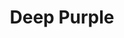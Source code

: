 ---
layout: product
product_id: 1419062116414
id: 1419062116414
title: Deep Purple
body_html: >-
  <p>Taken at Buntzen Lake, BC in early 2016.</p>

  <p>I grew up hearing that iconic chorus play through the radio while my father strummed along on the air guitar. Unbeknownst to me, over 10 years later I got to witness my own version of it. On a late winter day as the sun began to set I saw the smoke on the water and fire in the sky.</p>

  <p> </p>
vendor: Connell McCarthy
product_type: Photo Print
created_at: 2018-08-22T19:45:20-04:00
handle: deep-purple
updated_at: 2022-01-18T10:42:32-05:00
published_at: 2018-08-22T19:38:24-04:00
template_suffix: ""
status: active
published_scope: global
tags: Batch 01, fog, foggy, forest, lake, Print, sunrise, sunset, Trees, water
admin_graphql_api_id: gid://shopify/Product/1419062116414
variants:
  - product_id: 1419062116414
    id: 39576981700670
    title: 8x10” / Full Colour
    price: "35.00"
    sku: CM-PP-B1-04-XXS-FC
    position: 1
    inventory_policy: deny
    compare_at_price: null
    fulfillment_service: manual
    inventory_management: null
    option1: 8x10”
    option2: Full Colour
    option3: null
    created_at: 2021-09-01T10:25:49-04:00
    updated_at: 2021-09-01T10:26:08-04:00
    taxable: true
    barcode: ""
    grams: 208
    image_id: 6198838624318
    weight: 0.208
    weight_unit: kg
    inventory_item_id: 41671422345278
    inventory_quantity: 0
    old_inventory_quantity: 0
    requires_shipping: true
    admin_graphql_api_id: gid://shopify/ProductVariant/39576981700670
  - product_id: 1419062116414
    id: 39576981733438
    title: 8x10” / Black & White
    price: "35.00"
    sku: CM-PP-B1-04-XXS-BW
    position: 2
    inventory_policy: deny
    compare_at_price: null
    fulfillment_service: manual
    inventory_management: null
    option1: 8x10”
    option2: Black & White
    option3: null
    created_at: 2021-09-01T10:25:49-04:00
    updated_at: 2021-09-01T10:26:08-04:00
    taxable: true
    barcode: ""
    grams: 208
    image_id: 6198838591550
    weight: 0.208
    weight_unit: kg
    inventory_item_id: 41671422378046
    inventory_quantity: 0
    old_inventory_quantity: 0
    requires_shipping: true
    admin_graphql_api_id: gid://shopify/ProductVariant/39576981733438
  - product_id: 1419062116414
    id: 39576981766206
    title: 8.5x11” / Full Colour
    price: "35.00"
    sku: CM-PP-B1-04-XS-FC
    position: 3
    inventory_policy: deny
    compare_at_price: null
    fulfillment_service: manual
    inventory_management: null
    option1: 8.5x11”
    option2: Full Colour
    option3: null
    created_at: 2021-09-01T10:25:49-04:00
    updated_at: 2021-09-01T10:26:08-04:00
    taxable: true
    barcode: ""
    grams: 208
    image_id: 6198838624318
    weight: 0.208
    weight_unit: kg
    inventory_item_id: 41671422410814
    inventory_quantity: 0
    old_inventory_quantity: 0
    requires_shipping: true
    admin_graphql_api_id: gid://shopify/ProductVariant/39576981766206
  - product_id: 1419062116414
    id: 39576981798974
    title: 8.5x11” / Black & White
    price: "35.00"
    sku: CM-PP-B1-04-XS-BW
    position: 4
    inventory_policy: deny
    compare_at_price: null
    fulfillment_service: manual
    inventory_management: null
    option1: 8.5x11”
    option2: Black & White
    option3: null
    created_at: 2021-09-01T10:25:49-04:00
    updated_at: 2021-09-01T10:26:08-04:00
    taxable: true
    barcode: ""
    grams: 208
    image_id: 6198838591550
    weight: 0.208
    weight_unit: kg
    inventory_item_id: 41671422443582
    inventory_quantity: 0
    old_inventory_quantity: 0
    requires_shipping: true
    admin_graphql_api_id: gid://shopify/ProductVariant/39576981798974
  - product_id: 1419062116414
    id: 39576981831742
    title: 13x19” / Full Colour
    price: "40.00"
    sku: CM-PP-B1-04-S-FC
    position: 5
    inventory_policy: deny
    compare_at_price: null
    fulfillment_service: manual
    inventory_management: null
    option1: 13x19”
    option2: Full Colour
    option3: null
    created_at: 2021-09-01T10:25:49-04:00
    updated_at: 2021-09-01T10:26:08-04:00
    taxable: true
    barcode: ""
    grams: 208
    image_id: 6198838624318
    weight: 0.208
    weight_unit: kg
    inventory_item_id: 41671422476350
    inventory_quantity: 0
    old_inventory_quantity: 0
    requires_shipping: true
    admin_graphql_api_id: gid://shopify/ProductVariant/39576981831742
  - product_id: 1419062116414
    id: 39576981864510
    title: 13x19” / Black & White
    price: "40.00"
    sku: CM-PP-B1-04-S-BW
    position: 6
    inventory_policy: deny
    compare_at_price: null
    fulfillment_service: manual
    inventory_management: null
    option1: 13x19”
    option2: Black & White
    option3: null
    created_at: 2021-09-01T10:25:49-04:00
    updated_at: 2021-09-01T10:26:08-04:00
    taxable: true
    barcode: ""
    grams: 208
    image_id: 6198838591550
    weight: 0.208
    weight_unit: kg
    inventory_item_id: 41671422509118
    inventory_quantity: 0
    old_inventory_quantity: 0
    requires_shipping: true
    admin_graphql_api_id: gid://shopify/ProductVariant/39576981864510
  - product_id: 1419062116414
    id: 39576981897278
    title: 16x20” / Full Colour
    price: "50.00"
    sku: CM-PP-B1-04-M-FC
    position: 7
    inventory_policy: deny
    compare_at_price: null
    fulfillment_service: manual
    inventory_management: null
    option1: 16x20”
    option2: Full Colour
    option3: null
    created_at: 2021-09-01T10:25:49-04:00
    updated_at: 2021-09-01T10:26:08-04:00
    taxable: true
    barcode: ""
    grams: 208
    image_id: 6198838624318
    weight: 0.208
    weight_unit: kg
    inventory_item_id: 41671422541886
    inventory_quantity: 0
    old_inventory_quantity: 0
    requires_shipping: true
    admin_graphql_api_id: gid://shopify/ProductVariant/39576981897278
  - product_id: 1419062116414
    id: 39576981930046
    title: 16x20” / Black & White
    price: "50.00"
    sku: CM-PP-B1-04-M-BW
    position: 8
    inventory_policy: deny
    compare_at_price: null
    fulfillment_service: manual
    inventory_management: null
    option1: 16x20”
    option2: Black & White
    option3: null
    created_at: 2021-09-01T10:25:49-04:00
    updated_at: 2021-09-01T10:26:08-04:00
    taxable: true
    barcode: ""
    grams: 208
    image_id: 6198838591550
    weight: 0.208
    weight_unit: kg
    inventory_item_id: 41671422574654
    inventory_quantity: 0
    old_inventory_quantity: 0
    requires_shipping: true
    admin_graphql_api_id: gid://shopify/ProductVariant/39576981930046
  - product_id: 1419062116414
    id: 39576981962814
    title: 20x24” / Full Colour
    price: "60.00"
    sku: CM-PP-B1-04-L-FC
    position: 9
    inventory_policy: deny
    compare_at_price: null
    fulfillment_service: manual
    inventory_management: null
    option1: 20x24”
    option2: Full Colour
    option3: null
    created_at: 2021-09-01T10:25:49-04:00
    updated_at: 2021-09-01T10:26:08-04:00
    taxable: true
    barcode: ""
    grams: 208
    image_id: 6198838624318
    weight: 0.208
    weight_unit: kg
    inventory_item_id: 41671422607422
    inventory_quantity: 0
    old_inventory_quantity: 0
    requires_shipping: true
    admin_graphql_api_id: gid://shopify/ProductVariant/39576981962814
  - product_id: 1419062116414
    id: 39576981995582
    title: 20x24” / Black & White
    price: "60.00"
    sku: CM-PP-B1-04-L-BW
    position: 10
    inventory_policy: deny
    compare_at_price: null
    fulfillment_service: manual
    inventory_management: null
    option1: 20x24”
    option2: Black & White
    option3: null
    created_at: 2021-09-01T10:25:49-04:00
    updated_at: 2021-09-01T10:26:08-04:00
    taxable: true
    barcode: ""
    grams: 208
    image_id: 6198838591550
    weight: 0.208
    weight_unit: kg
    inventory_item_id: 41671422640190
    inventory_quantity: 0
    old_inventory_quantity: 0
    requires_shipping: true
    admin_graphql_api_id: gid://shopify/ProductVariant/39576981995582
  - product_id: 1419062116414
    id: 39576982028350
    title: 20x30” / Full Colour
    price: "70.00"
    sku: CM-PP-B1-04-XL-FC
    position: 11
    inventory_policy: deny
    compare_at_price: null
    fulfillment_service: manual
    inventory_management: null
    option1: 20x30”
    option2: Full Colour
    option3: null
    created_at: 2021-09-01T10:25:49-04:00
    updated_at: 2021-09-01T10:26:08-04:00
    taxable: true
    barcode: ""
    grams: 208
    image_id: 6198838624318
    weight: 0.208
    weight_unit: kg
    inventory_item_id: 41671422672958
    inventory_quantity: 0
    old_inventory_quantity: 0
    requires_shipping: true
    admin_graphql_api_id: gid://shopify/ProductVariant/39576982028350
  - product_id: 1419062116414
    id: 39576982061118
    title: 20x30” / Black & White
    price: "70.00"
    sku: CM-PP-B1-04-XL-BW
    position: 12
    inventory_policy: deny
    compare_at_price: null
    fulfillment_service: manual
    inventory_management: null
    option1: 20x30”
    option2: Black & White
    option3: null
    created_at: 2021-09-01T10:25:49-04:00
    updated_at: 2021-09-01T10:26:08-04:00
    taxable: true
    barcode: ""
    grams: 208
    image_id: 6198838591550
    weight: 0.208
    weight_unit: kg
    inventory_item_id: 41671422705726
    inventory_quantity: 0
    old_inventory_quantity: 0
    requires_shipping: true
    admin_graphql_api_id: gid://shopify/ProductVariant/39576982061118
  - product_id: 1419062116414
    id: 39576982093886
    title: 24x36” / Full Colour
    price: "90.00"
    sku: CM-PP-B1-04-XXL-FC
    position: 13
    inventory_policy: deny
    compare_at_price: null
    fulfillment_service: manual
    inventory_management: null
    option1: 24x36”
    option2: Full Colour
    option3: null
    created_at: 2021-09-01T10:25:49-04:00
    updated_at: 2021-09-01T10:26:08-04:00
    taxable: true
    barcode: ""
    grams: 208
    image_id: 6198838624318
    weight: 0.208
    weight_unit: kg
    inventory_item_id: 41671422738494
    inventory_quantity: 0
    old_inventory_quantity: 0
    requires_shipping: true
    admin_graphql_api_id: gid://shopify/ProductVariant/39576982093886
  - product_id: 1419062116414
    id: 39576982126654
    title: 24x36” / Black & White
    price: "90.00"
    sku: CM-PP-B1-04-XXL-BW
    position: 14
    inventory_policy: deny
    compare_at_price: null
    fulfillment_service: manual
    inventory_management: null
    option1: 24x36”
    option2: Black & White
    option3: null
    created_at: 2021-09-01T10:25:49-04:00
    updated_at: 2021-09-01T10:26:08-04:00
    taxable: true
    barcode: ""
    grams: 208
    image_id: 6198838591550
    weight: 0.208
    weight_unit: kg
    inventory_item_id: 41671422771262
    inventory_quantity: 0
    old_inventory_quantity: 0
    requires_shipping: true
    admin_graphql_api_id: gid://shopify/ProductVariant/39576982126654
  - product_id: 1419062116414
    id: 39576982159422
    title: 30x40” / Full Colour
    price: "100.00"
    sku: CM-PP-B1-04-XXXL-FC
    position: 15
    inventory_policy: deny
    compare_at_price: null
    fulfillment_service: manual
    inventory_management: null
    option1: 30x40”
    option2: Full Colour
    option3: null
    created_at: 2021-09-01T10:25:49-04:00
    updated_at: 2021-09-01T10:26:08-04:00
    taxable: true
    barcode: ""
    grams: 208
    image_id: 6198838624318
    weight: 0.208
    weight_unit: kg
    inventory_item_id: 41671422804030
    inventory_quantity: 0
    old_inventory_quantity: 0
    requires_shipping: true
    admin_graphql_api_id: gid://shopify/ProductVariant/39576982159422
  - product_id: 1419062116414
    id: 39576982192190
    title: 30x40” / Black & White
    price: "100.00"
    sku: CM-PP-B1-04-XXXL-BW
    position: 16
    inventory_policy: deny
    compare_at_price: null
    fulfillment_service: manual
    inventory_management: null
    option1: 30x40”
    option2: Black & White
    option3: null
    created_at: 2021-09-01T10:25:49-04:00
    updated_at: 2021-09-01T10:26:08-04:00
    taxable: true
    barcode: ""
    grams: 208
    image_id: 6198838591550
    weight: 0.208
    weight_unit: kg
    inventory_item_id: 41671422836798
    inventory_quantity: 0
    old_inventory_quantity: 0
    requires_shipping: true
    admin_graphql_api_id: gid://shopify/ProductVariant/39576982192190
options:
  - product_id: 1419062116414
    id: 1948195881022
    name: Size
    position: 1
    values:
      - 8x10”
      - 8.5x11”
      - 13x19”
      - 16x20”
      - 20x24”
      - 20x30”
      - 24x36”
      - 30x40”
  - product_id: 1419062116414
    id: 8589711671358
    name: Color
    position: 2
    values:
      - Full Colour
      - Black & White
images:
  - product_id: 1419062116414
    id: 6198838624318
    position: 1
    created_at: 2019-03-04T19:36:06-05:00
    updated_at: 2019-10-20T18:44:16-04:00
    alt: null
    width: 1000
    height: 1500
    src: https://cdn.shopify.com/s/files/1/1624/2355/products/CM---Deep-Purple-_Product-Mockup-2019.jpg?v=1571611456
    variant_ids:
      - 39576981700670
      - 39576981766206
      - 39576981831742
      - 39576981897278
      - 39576981962814
      - 39576982028350
      - 39576982093886
      - 39576982159422
    admin_graphql_api_id: gid://shopify/ProductImage/6198838624318
  - product_id: 1419062116414
    id: 6198838591550
    position: 2
    created_at: 2019-03-04T19:36:05-05:00
    updated_at: 2019-10-20T18:44:16-04:00
    alt: null
    width: 1000
    height: 1500
    src: https://cdn.shopify.com/s/files/1/1624/2355/products/CM---Deep-Purple-_Product-Mockup-2019_-B_W.jpg?v=1571611456
    variant_ids:
      - 39576981733438
      - 39576981798974
      - 39576981864510
      - 39576981930046
      - 39576981995582
      - 39576982061118
      - 39576982126654
      - 39576982192190
    admin_graphql_api_id: gid://shopify/ProductImage/6198838591550
  - product_id: 1419062116414
    id: 28229601034302
    position: 3
    created_at: 2021-05-04T17:40:10-04:00
    updated_at: 2021-05-04T17:40:10-04:00
    alt: null
    width: 2000
    height: 1800
    src: https://cdn.shopify.com/s/files/1/1624/2355/products/PAR_02_0001_d73bf738-f964-4db1-ba16-f540d75ec1ad.png?v=1620164410
    variant_ids: []
    admin_graphql_api_id: gid://shopify/ProductImage/28229601034302
image:
  product_id: 1419062116414
  id: 6198838624318
  position: 1
  created_at: 2019-03-04T19:36:06-05:00
  updated_at: 2019-10-20T18:44:16-04:00
  alt: null
  width: 1000
  height: 1500
  src: https://cdn.shopify.com/s/files/1/1624/2355/products/CM---Deep-Purple-_Product-Mockup-2019.jpg?v=1571611456
  variant_ids:
    - 39576981700670
    - 39576981766206
    - 39576981831742
    - 39576981897278
    - 39576981962814
    - 39576982028350
    - 39576982093886
    - 39576982159422
  admin_graphql_api_id: gid://shopify/ProductImage/6198838624318

---